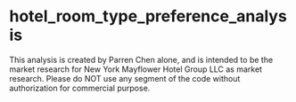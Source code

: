 # hotel_room_type_preference_analysis

This analysis is created by Parren Chen alone, and is intended to be the market research for New York Mayflower Hotel Group LLC as market research. Please do NOT use any segment of the code without authorization for commercial purpose. 
